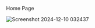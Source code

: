 Home Page

![Screenshot 2024-12-10 032437](https://github.com/user-attachments/assets/db711bf9-2c51-4547-93b9-0ed027224f24)
